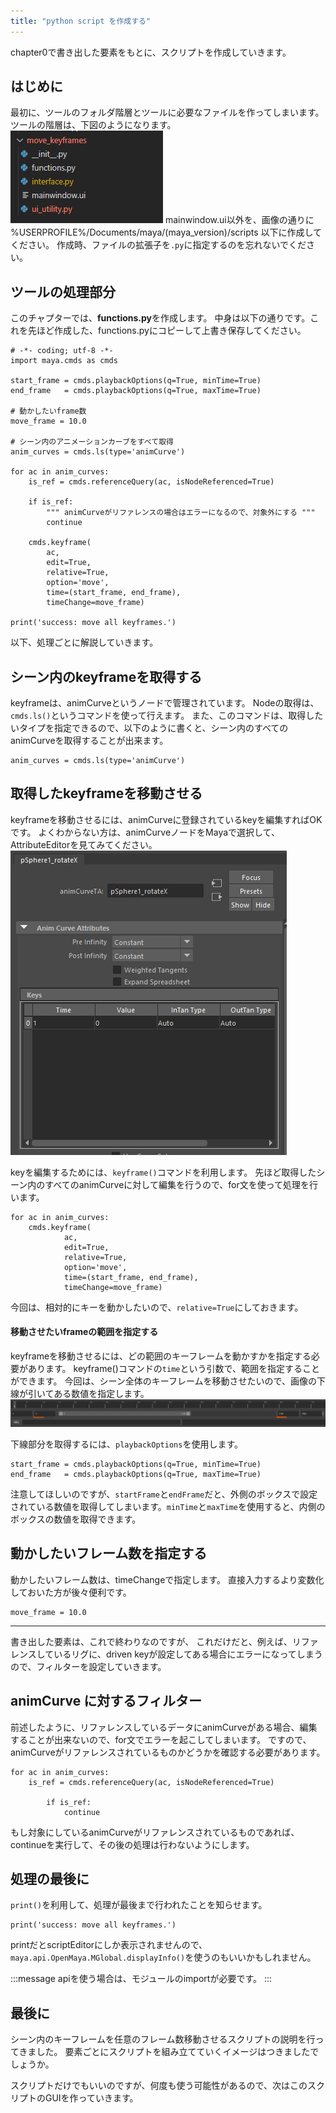 ```yaml
---
title: "python script を作成する"
---
```


chapter0で書き出した要素をもとに、スクリプトを作成していきます。


## はじめに
最初に、ツールのフォルダ階層とツールに必要なファイルを作ってしまいます。
ツールの階層は、下図のようになります。
![](/images/edit-keyframes-in-a-scene/01_functions/2023-04-12-23-37-17.png)
mainwindow.ui以外を、画像の通りに %USERPROFILE%/Documents/maya/(maya_version)/scripts 以下に作成してください。
作成時、ファイルの拡張子を`.py`に指定するのを忘れないでください。

## ツールの処理部分
このチャプターでは、**functions.py**を作成します。
中身は以下の通りです。これを先ほど作成した、functions.pyにコピーして上書き保存してください。

```py: functions.py
# -*- coding; utf-8 -*-
import maya.cmds as cmds

start_frame = cmds.playbackOptions(q=True, minTime=True)
end_frame   = cmds.playbackOptions(q=True, maxTime=True)

# 動かしたいframe数
move_frame = 10.0 

# シーン内のアニメーションカーブをすべて取得
anim_curves = cmds.ls(type='animCurve') 

for ac in anim_curves:
    is_ref = cmds.referenceQuery(ac, isNodeReferenced=True)
    
    if is_ref:
        """ animCurveがリファレンスの場合はエラーになるので、対象外にする """
        continue

    cmds.keyframe(
        ac, 
        edit=True, 
        relative=True, 
        option='move', 
        time=(start_frame, end_frame),
        timeChange=move_frame)

print('success: move all keyframes.')
```
以下、処理ごとに解説していきます。


## シーン内のkeyframeを取得する
keyframeは、animCurveというノードで管理されています。
Nodeの取得は、`cmds.ls()`というコマンドを使って行えます。
また、このコマンドは、取得したいタイプを指定できるので、以下のように書くと、シーン内のすべてのanimCurveを取得することが出来ます。

```py:
anim_curves = cmds.ls(type='animCurve') 
```


## 取得したkeyframeを移動させる
keyframeを移動させるには、animCurveに登録されているkeyを編集すればOKです。
よくわからない方は、animCurveノードをMayaで選択して、AttributeEditorを見てみてください。
![](/images/edit-keyframes-in-a-scene/01_functions/2023-05-27-11-11-28.png)


keyを編集するためには、`keyframe()`コマンドを利用します。
先ほど取得したシーン内のすべてのanimCurveに対して編集を行うので、for文を使って処理を行います。
```py:
for ac in anim_curves:
    cmds.keyframe(
            ac, 
            edit=True, 
            relative=True, 
            option='move', 
            time=(start_frame, end_frame),
            timeChange=move_frame)
```
今回は、相対的にキーを動かしたいので、`relative=True`にしておきます。

#### 移動させたいframeの範囲を指定する
keyframeを移動させるには、どの範囲のキーフレームを動かすかを指定する必要があります。
keyframe()コマンドの`time`という引数で、範囲を指定することができます。
今回は、シーン全体のキーフレームを移動させたいので、画像の下線が引いてある数値を指定します。
![](/images/edit-keyframes-in-a-scene/01_functions/timeSlider.png)

下線部分を取得するには、`playbackOptions`を使用します。
```py:
start_frame = cmds.playbackOptions(q=True, minTime=True)
end_frame   = cmds.playbackOptions(q=True, maxTime=True)
```
注意してほしいのですが、`startFrame`と`endFrame`だと、外側のボックスで設定されている数値を取得してしまいます。`minTime`と`maxTime`を使用すると、内側のボックスの数値を取得できます。


## 動かしたいフレーム数を指定する
動かしたいフレーム数は、timeChangeで指定します。
直接入力するより変数化しておいた方が後々便利です。
```py:
move_frame = 10.0 
```

-----
書き出した要素は、これで終わりなのですが、
これだけだと、例えば、リファレンスしているリグに、driven keyが設定してある場合にエラーになってしまうので、フィルターを設定していきます。


## animCurve に対するフィルター
前述したように、リファレンスしているデータにanimCurveがある場合、編集することが出来ないので、for文でエラーを起こしてしまいます。
ですので、animCurveがリファレンスされているものかどうかを確認する必要があります。
```py:
for ac in anim_curves:
    is_ref = cmds.referenceQuery(ac, isNodeReferenced=True)
        
        if is_ref:
            continue
```
もし対象にしているanimCurveがリファレンスされているものであれば、continueを実行して、その後の処理は行わないようにします。


## 処理の最後に
`print()`を利用して、処理が最後まで行われたことを知らせます。
```py:
print('success: move all keyframes.')
```
printだとscriptEditorにしか表示されませんので、`maya.api.OpenMaya.MGlobal.displayInfo()`を使うのもいいかもしれません。

:::message
apiを使う場合は、モジュールのimportが必要です。
:::


## 最後に
シーン内のキーフレームを任意のフレーム数移動させるスクリプトの説明を行ってきました。
要素ごとにスクリプトを組み立てていくイメージはつきましたでしょうか。

スクリプトだけでもいいのですが、何度も使う可能性があるので、次はこのスクリプトのGUIを作っていきます。